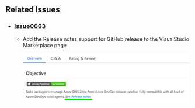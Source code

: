 ## Related Issues

- ### [Issue0063](https://github.com/expertasolutions/AzureDNSZoneExtensions/issues/63)

  - Add the Release notes support for GitHub release to the VisualStudio Marketplace page

    ![Issue0063-01](_ReleaseNotes/Issue0063/Issue0063-01.png)